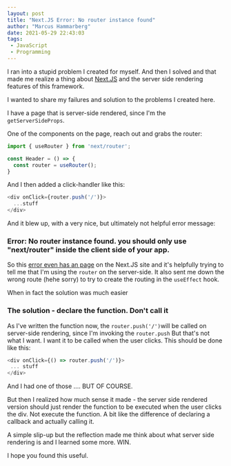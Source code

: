 ```yaml
---
layout: post
title: "Next.JS Error: No router instance found"
author: "Marcus Hammarberg"
date: 2021-05-29 22:43:03
tags:
 - JavaScript
 - Programming
---
```


I ran into a stupid problem I created for myself. And then I solved and that made me realize a thing about [Next.JS](https://nextjs.org/) and the server side rendering features of this framework.

I wanted to share my failures and solution to the problems I created here.

<!-- excerpt-end -->

I have a page that is server-side rendered, since I'm the `getServerSideProps`.

One of the components on the page, reach out and grabs the router:

```javascript
import { useRouter } from 'next/router';

const Header = () => {
  const router = useRouter();
}
```

And I then added a click-handler like this:

```javascript
<div onClick={router.push('/')}>
  ...stuff
</div>
```

And it blew up, with a very nice, but ultimately not helpful error message:

### Error: No router instance found. you should only use "next/router" inside the client side of your app.

So this [error even has an page](https://nextjs.org/docs/messages/no-router-instance) on the Next.JS site and it's helpfully trying to tell me that I'm using the `router` on the server-side. It also sent me down the wrong route (hehe sorry) to try to create the routing in the `useEffect` hook.

When in fact the solution was much easier

### The solution - declare the function. Don't call it

As I've written the function now, the `router.push('/')`will be called on server-side rendering, since I'm invoking the `router.push` But that's not what I want. I want it to be called when the user clicks. This should be done like this:

```javascript
<div onClick={() => router.push('/')}>
 ... stuff
</div>
```

And I had one of those .... BUT OF COURSE.

But then I realized how much sense it made - the server side rendered version should just render the function to be executed when the user clicks the div. Not execute the function. A bit like the difference of declaring a callback and actually calling it.

A simple slip-up but the reflection made me think about what server side rendering is and I learned some more. WIN.

I hope you found this useful.
